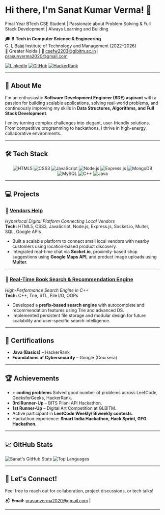 #                               Hi there, I'm Sanat Kumar Verma! 👋

Final Year BTech CSE Student | Passionate about Problem Solving & Full Stack Development  | Always Learning and Building


🎓 **B.Tech in Computer Science & Engineering**  
G. L Bajaj Institute of Technology and Management (2022–2026)  
📍 Greater Noida | 📧 csefw2203@glbitm.ac.in | prasunverma2020@gmail.com

[![LinkedIn](https://img.shields.io/badge/LinkedIn-Connect-blue?logo=linkedin)](https://www.linkedin.com/in/sanat-kumar-verma-3bb2bb272/) 
[![GitHub](https://img.shields.io/badge/GitHub-Portfolio-black?logo=github)](https://github.com/sanatkrv9555) 
[![HackerRank](https://img.shields.io/badge/HackerRank-Profile-2EC866?logo=hackerrank)](https://www.hackerrank.com/profile/csefw2203)

---

## 🚀 About Me
I'm an enthusiastic **Software Development Engineer (SDE) aspirant** with a passion for building scalable applications, solving real-world problems, and continuously improving my skills in **Data Structures, Algorithms, and Full Stack Development**.

I enjoy turning complex challenges into elegant, user-friendly solutions. From competitive programming to hackathons, I thrive in high-energy, collaborative environments.

---

## 🛠️ Tech Stack

<p align="center">
  <img src="https://img.shields.io/badge/HTML5-E34F26?style=for-the-badge&logo=html5&logoColor=white" alt="HTML5"/>
  <img src="https://img.shields.io/badge/CSS3-1572B6?style=for-the-badge&logo=css3&logoColor=white" alt="CSS3"/>
  <img src="https://img.shields.io/badge/JavaScript-F7DF1E?style=for-the-badge&logo=javascript&logoColor=black" alt="JavaScript"/>
  <img src="https://img.shields.io/badge/Node.js-339933?style=for-the-badge&logo=node.js&logoColor=white" alt="Node.js"/>
  <img src="https://img.shields.io/badge/Express.js-000000?style=for-the-badge&logo=express&logoColor=white" alt="Express.js"/>
  <img src="https://img.shields.io/badge/MongoDB-47A248?style=for-the-badge&logo=mongodb&logoColor=white" alt="MongoDB"/>
  <img src="https://img.shields.io/badge/MySQL-00758F?style=for-the-badge&logo=mysql&logoColor=white" alt="MySQL"/>
  <img src="https://img.shields.io/badge/C%2B%2B-00599C?style=for-the-badge&logo=c%2B%2B&logoColor=white" alt="C++"/>
  <img src="https://img.shields.io/badge/Java-ED8B00?style=for-the-badge&logo=java&logoColor=white" alt="Java"/>
</p>

---

## 💻 Projects

### 🔹 [Vendors Help](https://github.com/sanatkrv9555/VendorsHelp)
*Hyperlocal Digital Platform Connecting Local Vendors*  
**Tech:** HTML5, CSS3, JavaScript, Node.js, Express.js, Socket.io, Multer, SQL, Google APIs  
- Built a scalable platform to connect small local vendors with nearby customers using location-based product discovery.
- Integrated real-time chat via **Socket.io**, proximity-based shop suggestions using **Google Maps API**, and product image uploads using **Multer**.

---

### 🔹 [Real-Time Book Search & Recommendation Engine](https://github.com/sanatkrv9555/searchEngine)
*High-Performance Search Engine in C++*  
**Tech:** C++, Trie, STL, File I/O, OOPs  
- Developed a **prefix-based search engine** with autocomplete and recommendation features using Trie and advanced DS.
- Implemented persistent file storage and modular design for future scalability and user-specific search intelligence.

---

## 📜 Certifications
- **Java (Basics)** – HackerRank  
- **Foundations of Cybersecurity** – Google (Coursera)  

---

## 🏆 Achievements
- **+ coding problems** Solved good number of problems across LeetCode, GeeksforGeeks, HackerRank.
- **3rd Runner-Up** – BITS Pilani API Hackathon.
- **1st Runner-Up** – Digital Art Competition at GLBITM.
- Active participant in **LeetCode Weekly/ Biweekly contests**.
- Hackathon experience: **Smart India Hackathon, Hack Sprint, GFG Hackathon**.

---

## 📈 GitHub Stats

![Sanat's GitHub Stats](https://github-readme-stats.vercel.app/api?username=sanatkrv9555&show_icons=true&theme=radical&hide_title=true)
![Top Languages](https://github-readme-stats.vercel.app/api/top-langs/?username=sanatkrv9555&layout=compact&theme=radical)

---

## 🤝 Let's Connect!
Feel free to reach out for collaboration, project discussions, or tech talks!  

📬 **Email:** prasunverma2020@gmail.com | 

---



